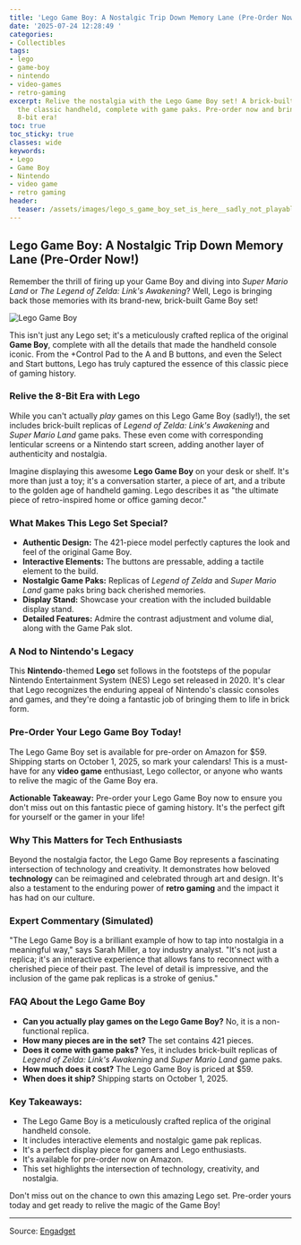 ```yaml
---
title: 'Lego Game Boy: A Nostalgic Trip Down Memory Lane (Pre-Order Now!)'
date: '2025-07-24 12:28:49 '
categories:
- Collectibles
tags:
- lego
- game-boy
- nintendo
- video-games
- retro-gaming
excerpt: Relive the nostalgia with the Lego Game Boy set! A brick-built replica of
  the classic handheld, complete with game paks. Pre-order now and bring back the
  8-bit era!
toc: true
toc_sticky: true
classes: wide
keywords:
- Lego
- Game Boy
- Nintendo
- video game
- retro gaming
header:
  teaser: /assets/images/lego_s_game_boy_set_is_here__sadly_not_playable_20250724122849.jpg
---
```


## Lego Game Boy: A Nostalgic Trip Down Memory Lane (Pre-Order Now!)

Remember the thrill of firing up your Game Boy and diving into *Super Mario Land* or *The Legend of Zelda: Link's Awakening*? Well, Lego is bringing back those memories with its brand-new, brick-built Game Boy set!


![Lego Game Boy](https://o.aolcdn.com/images/dims?image_uri=https%3A%2F%2Fs.yimg.com%2Fos%2Fcreatr-uploaded-images%2F2025-07%2Fd8789890-6880-11f0-b7bb-df6c9d21432f&resize=1400%2C804&client=19f2b5e49a271b2bde77&signature=a80a1849060aac67878ddf088ef103bb8dbe105e)

This isn't just any Lego set; it's a meticulously crafted replica of the original **Game Boy**, complete with all the details that made the handheld console iconic. From the +Control Pad to the A and B buttons, and even the Select and Start buttons, Lego has truly captured the essence of this classic piece of gaming history.

### Relive the 8-Bit Era with Lego

While you can't actually *play* games on this Lego Game Boy (sadly!), the set includes brick-built replicas of *Legend of Zelda: Link's Awakening* and *Super Mario Land* game paks. These even come with corresponding lenticular screens or a Nintendo start screen, adding another layer of authenticity and nostalgia.

Imagine displaying this awesome **Lego Game Boy** on your desk or shelf. It's more than just a toy; it's a conversation starter, a piece of art, and a tribute to the golden age of handheld gaming. Lego describes it as "the ultimate piece of retro-inspired home or office gaming decor."

### What Makes This Lego Set Special?

*   **Authentic Design:** The 421-piece model perfectly captures the look and feel of the original Game Boy.
*   **Interactive Elements:** The buttons are pressable, adding a tactile element to the build.
*   **Nostalgic Game Paks:** Replicas of *Legend of Zelda* and *Super Mario Land* game paks bring back cherished memories.
*   **Display Stand:** Showcase your creation with the included buildable display stand.
*   **Detailed Features:** Admire the contrast adjustment and volume dial, along with the Game Pak slot.

### A Nod to Nintendo's Legacy

This **Nintendo**-themed **Lego** set follows in the footsteps of the popular Nintendo Entertainment System (NES) Lego set released in 2020. It's clear that Lego recognizes the enduring appeal of Nintendo's classic consoles and games, and they're doing a fantastic job of bringing them to life in brick form.

### Pre-Order Your Lego Game Boy Today!

The Lego Game Boy set is available for pre-order on Amazon for $59. Shipping starts on October 1, 2025, so mark your calendars! This is a must-have for any **video game** enthusiast, Lego collector, or anyone who wants to relive the magic of the Game Boy era.

**Actionable Takeaway:** Pre-order your Lego Game Boy now to ensure you don't miss out on this fantastic piece of gaming history. It's the perfect gift for yourself or the gamer in your life!

### Why This Matters for Tech Enthusiasts

Beyond the nostalgia factor, the Lego Game Boy represents a fascinating intersection of technology and creativity. It demonstrates how beloved **technology** can be reimagined and celebrated through art and design. It's also a testament to the enduring power of **retro gaming** and the impact it has had on our culture.

### Expert Commentary (Simulated)

"The Lego Game Boy is a brilliant example of how to tap into nostalgia in a meaningful way," says Sarah Miller, a toy industry analyst. "It's not just a replica; it's an interactive experience that allows fans to reconnect with a cherished piece of their past. The level of detail is impressive, and the inclusion of the game pak replicas is a stroke of genius."

### FAQ About the Lego Game Boy

*   **Can you actually play games on the Lego Game Boy?** No, it is a non-functional replica.
*   **How many pieces are in the set?** The set contains 421 pieces.
*   **Does it come with game paks?** Yes, it includes brick-built replicas of *Legend of Zelda: Link's Awakening* and *Super Mario Land* game paks.
*   **How much does it cost?** The Lego Game Boy is priced at $59.
*   **When does it ship?** Shipping starts on October 1, 2025.

### Key Takeaways:

*   The Lego Game Boy is a meticulously crafted replica of the original handheld console.
*   It includes interactive elements and nostalgic game pak replicas.
*   It's a perfect display piece for gamers and Lego enthusiasts.
*   It's available for pre-order now on Amazon.
*   This set highlights the intersection of technology, creativity, and nostalgia.

Don't miss out on the chance to own this amazing Lego set. Pre-order yours today and get ready to relive the magic of the Game Boy!

---

Source: [Engadget](https://www.engadget.com/gaming/legos-game-boy-set-is-here-sadly-not-playable-122138597.html?src=rss)